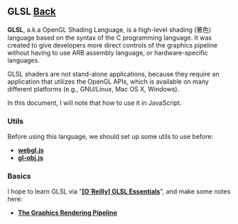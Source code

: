 ## GLSL [Back](./../webgl.md)

**GLSL**, a.k.a OpenGL Shading Language, is a high-level shading (著色) language based on the syntax of the C programming language. It was created to give developers more direct controls of the graphics pipeline without having to use ARB assembly language, or hardware-specific languages.

GLSL shaders are not stand-alone applications, because they require an application that utilizes the OpenGL APIs, which is available on many different platforms (e.g., GNU/Linux, Mac OS X, Windows).

In this document, I will note that how to use it in JavaScript.

### Utils

Before using this language, we should set up some utils to use before:

- [**webgl.js**](./webgl_js/webgl_js.md)
- [**gl-obj.js**](./gl_obj_js/gl_obj_js.md)

### Basics

I hope to learn GLSL via "[**\[O`Reilly\] GLSL Essentials**](https://www.oreilly.com/library/view/glsl-essentials/9781849698009/)", and make some notes here:

- [**The Graphics Rendering Pipeline**](./graphic_rendering_pipeline/graphic_rendering_pipeline.md)
